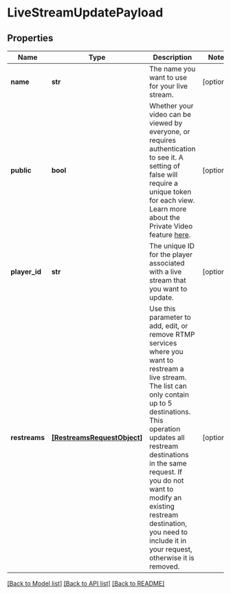 # LiveStreamUpdatePayload

## Properties
Name | Type | Description | Notes
------------ | ------------- | ------------- | -------------
**name** | **str** | The name you want to use for your live stream. | [optional] 
**public** | **bool** | Whether your video can be viewed by everyone, or requires authentication to see it. A setting of false will require a unique token for each view. Learn more about the Private Video feature [here](https://docs.api.video/docs/private-videos). | [optional] 
**player_id** | **str** | The unique ID for the player associated with a live stream that you want to update. | [optional] 
**restreams** | [**[RestreamsRequestObject]**](RestreamsRequestObject.md) | Use this parameter to add, edit, or remove RTMP services where you want to restream a live stream. The list can only contain up to 5 destinations. This operation updates all restream destinations in the same request. If you do not want to modify an existing restream destination, you need to include it in your request, otherwise it is removed. | [optional] 

[[Back to Model list]](../README.md#documentation-for-models) [[Back to API list]](../README.md#documentation-for-api-endpoints) [[Back to README]](../README.md)



